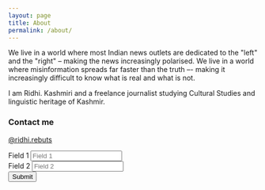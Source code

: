 ```yaml
---
layout: page
title: About
permalink: /about/
---
```


We live in a world where most Indian news outlets are dedicated to the "left" and the "right" – making the news increasingly polarised. We live in a world where misinformation spreads far faster than the truth –- making it increasingly difficult to know what is real and what is not. 

I am Ridhi. Kashmiri and a freelance journalist studying Cultural Studies and linguistic heritage of Kashmir.


### Contact me

[@ridhi.rebuts](https://www.instagram.com/ridhi.rebuts/)
<script>
  var $form = $('form#test-form'),
    url = 'https://script.google.com/macros/s/AKfycbx2grdWQDw40IiqmaCAN55Lj2ezYsL5dKCIrw9wR04fKCoSyYC_/exec'

$('#submit-form').on('click', function(e) {
  e.preventDefault();
  var jqxhr = $.ajax({
    url: url,
    method: "GET",
    dataType: "json",
    data: $form.serializeObject()
  }).success(
    // do something
  );
})
  </script>
<form id="test-form">
  
  <div>
    <label>Field 1</label>
    <input type="text" name="email" placeholder="Field 1"/>
  </div>

  <div>
    <label>Field 2</label>
    <input type="text" name="name" placeholder="Field 2"/>
  </div>
  

  <div>
    <button type="submit"id="submit-form">Submit</button>
  </div>


</form>
